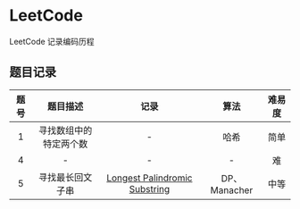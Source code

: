 # LeetCode
LeetCode 记录编码历程

题目记录
--------

| 题号  | 题目描述 | 记录 | 算法 | 难易度|
|:--------:|:--------:|:--------:|:--------:|:--------:|
| 1   | 寻找数组中的特定两个数   | -   | 哈希   | 简单   |
| 4   |  -  | -   | -   | 难   |
| 5   | 寻找最长回文子串 |[Longest Palindromic Substring](/5/)| DP、Manacher|中等|
